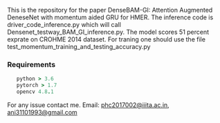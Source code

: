 This is the repository for the paper DenseBAM-GI: Attention Augmented DeneseNet with momentum aided GRU for HMER.  The inference code is driver_code_inference.py which will call Densenet_testway_BAM_GI_inference.py. The model scores 51 percent exprate on CROHME 2014 dataset. 
For traning one should use the file test_momentum_training_and_testing_accuracy.py 


### Requirements



```ruby
   python > 3.6
   pytorch > 1.7
   opencv 4.8.1
```


For any issue contact me. Email: phc2017002@iiita.ac.in, ani31101993@gmail.com

